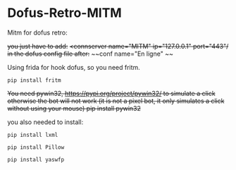# Dofus-Retro-MITM
Mitm for dofus retro:

~~you just have to add:~~
~~<connserver name="MITM" ip="127.0.0.1" port="443"/~~
~~in the dofus config file after:~~
~~conf name="En ligne" ~~

Using frida for hook dofus, so you need fritm.
```
pip install fritm
```

~~You need pywin32, https://pypi.org/project/pywin32/ to simulate a click otherwise the bot will not work
(it is not a pixel bot, it only simulates a click without using your mouse)
pip install pywin32~~

you also needed to install:
```
pip install lxml 

pip install Pillow

pip install yaswfp
```

